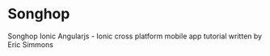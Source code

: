 # Songhop
Songhop Ionic 
Angularjs - Ionic cross platform mobile app tutorial written by Eric Simmons
